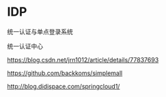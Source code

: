 # IDP

统一认证与单点登录系统

统一认证中心


https://blog.csdn.net/jrn1012/article/details/77837693

https://github.com/backkoms/simplemall

http://blog.didispace.com/springcloud1/
